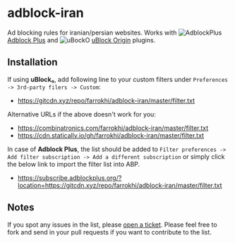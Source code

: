 # adblock-iran
Ad blocking rules for iranian/persian websites.  Works with ![AdblockPlus](https://i.imgur.com/kPRCfhu.png) [Adblock Plus](https://adblockplus.org/) and ![uBockO](https://i.imgur.com/PSFuzKb.png) [uBlock Origin](https://github.com/gorhill/uBlock) plugins.


## Installation

If using **uBlock₀**, add following line to your custom filters under `Preferences -> 3rd-party filers -> Custom`:

- https://gitcdn.xyz/repo/farrokhi/adblock-iran/master/filter.txt

Alternative URLs if the above doesn't work for you:

- https://combinatronics.com/farrokhi/adblock-iran/master/filter.txt
- https://cdn.statically.io/gh/farrokhi/adblock-iran/master/filter.txt

In case of **Adblock Plus**, the list should be added to `Filter preferences -> Add filter subscription -> Add a different subscription` or simply click the below link to import the filter list into ABP.

- https://subscribe.adblockplus.org/?location=https://gitcdn.xyz/repo/farrokhi/adblock-iran/master/filter.txt

## Notes

If you spot any issues in the list, please [open a ticket](https://github.com/farrokhi/adblock-iran/issues/new).
Please feel free to fork and send in your pull requests if you want to contribute to the list.


